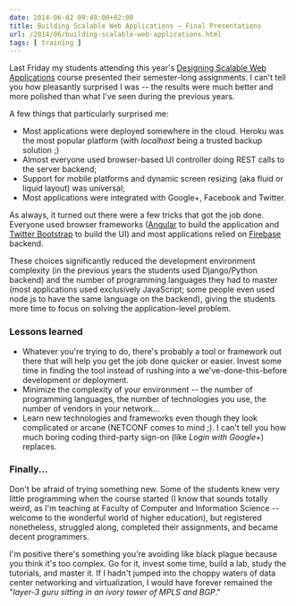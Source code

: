```yaml
---
date: 2014-06-02 09:49:00+02:00
title: Building Scalable Web Applications – Final Presentations
url: /2014/06/building-scalable-web-applications.html
tags: [ training ]
---
```

Last Friday my students attending this year's [Designing Scalable Web Applications](/2012/02/going-back-to-ivory-tower.html) course presented their semester-long assignments. I can't tell you how pleasantly surprised I was -- the results were much better and more polished than what I've seen during the previous years.
<!--more-->
A few things that particularly surprised me:

-   Most applications were deployed somewhere in the cloud. Heroku was the most popular platform (with *localhost* being a trusted backup solution ;)
-   Almost everyone used browser-based UI controller doing REST calls to the server backend;
-   Support for mobile platforms and dynamic screen resizing (aka fluid or liquid layout) was universal;
-   Most applications were integrated with Google+, Facebook and Twitter.

As always, it turned out there were a few tricks that got the job done. Everyone used browser frameworks ([Angular](http://en.wikipedia.org/wiki/AngularJS) to build the application and [Twitter Bootstrap](http://getbootstrap.com/2.3.2/) to build the UI) and most applications relied on [Firebase](https://www.firebase.com) backend.

These choices significantly reduced the development environment complexity (in the previous years the students used Django/Python backend) and the number of programming languages they had to master (most applications used exclusively JavaScript; some people even used node.js to have the same language on the backend), giving the students more time to focus on solving the application-level problem.

### Lessons learned

-   Whatever you're trying to do, there's probably a tool or framework out there that will help you get the job done quicker or easier. Invest some time in finding the tool instead of rushing into a we've-done-this-before development or deployment.
-   Minimize the complexity of your environment -- the number of programming languages, the number of technologies you use, the number of vendors in your network...
-   Learn new technologies and frameworks even though they look complicated or arcane (NETCONF comes to mind ;). I can't tell you how much boring coding third-party sign-on (like *Login with Google+*) replaces.

### Finally...

Don't be afraid of trying something new. Some of the students knew very little programming when the course started (I know that sounds totally weird, as I'm teaching at Faculty of Computer and Information Science -- welcome to the wonderful world of higher education), but registered nonetheless, struggled along, completed their assignments, and became decent programmers.

I'm positive there's something you're avoiding like black plague because you think it's too complex. Go for it, invest some time, build a lab, study the tutorials, and master it. If I hadn't jumped into the choppy waters of data center networking and virtualization, I would have forever remained the "*layer-3 guru sitting in an ivory tower of MPLS and BGP*."
